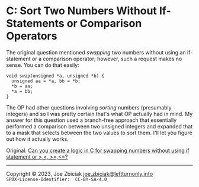 # C: Sort Two Numbers Without If-Statements or Comparison Operators

The original question mentioned _swapping_ two numbers without using an
if-statement or a comparison operator; however, such a request makes no
sense.  You can do that easily:

```
void swap(unsigned *a, unsigned *b) {
  unsigned aa = *a, bb = *b;
  *b = aa;
  *a = bb;
}
```

The OP had other questions involving _sorting_ numbers (presumably integers)
and so I was pretty certain that's what OP actually had in mind.  My answer
for this question used a branch-free approach that essentially performed a
comparison between two unsigned integers and expanded that to a mask that
selects between the two values to sort them.  I'll let you figure out how it
actually works.

Original: [Can you create a logic in C for swapping numbers without using if statement or >,<, >=,<=?](https://www.quora.com/Can-you-create-a-logic-in-C-for-swapping-numbers-without-using-if-statement-or/answer/Joe-Zbiciak)


____

Copyright © 2023, Joe Zbiciak <joe.zbiciak@leftturnonly.info>  
`SPDX-License-Identifier:  CC-BY-SA-4.0`
